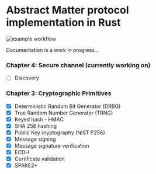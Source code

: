 # Abstract Matter protocol implementation in Rust

![example workflow](https://github.com/MihaelBercic/rust-matter/actions/workflows/rust.yml/badge.svg)

Documentation is a work in progress...

### Chapter 4: Secure channel (currently working on)
- [ ] Discovery

### Chapter 3: Cryptographic Primitives

- [x] Deterministic Random Bit Generator (DRBG)
- [x] True Random Number Generator (TRNG)
- [x] Keyed hash - HMAC
- [x] SHA 256 hashing
- [x] Public Key cryptography (NIST P256)
- [x] Message signing
- [x] Message signature verification
- [x] ECDH
- [x] Certificate validation
- [x] SPAKE2+
